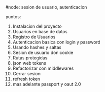 #node: sesion de usuario, autenticacion

puntos:

1. Instalacion del proyecto
2. Usuarios en base de datos
3. Registro de Usuarios
4. Autenticacion basica con login y password
5. Usando hashes y saltas
6. Sesion de usuario don cookie
7. Rutas protegidas
8. json web tokens
9. Refactorizar con middlewares
10. Cerrar sesion
11. refresh token
12. mas adelante passport y oaut 2.0

